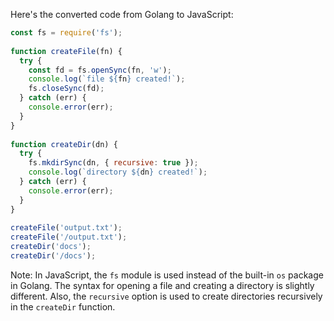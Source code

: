 Here's the converted code from Golang to JavaScript:
```javascript
const fs = require('fs');
 
function createFile(fn) {
  try {
    const fd = fs.openSync(fn, 'w');
    console.log(`file ${fn} created!`);
    fs.closeSync(fd);
  } catch (err) {
    console.error(err);
  }
}
 
function createDir(dn) {
  try {
    fs.mkdirSync(dn, { recursive: true });
    console.log(`directory ${dn} created!`);
  } catch (err) {
    console.error(err);
  }
}
 
createFile('output.txt');
createFile('/output.txt');
createDir('docs');
createDir('/docs');
``` 
Note: In JavaScript, the `fs` module is used instead of the built-in `os` package in Golang. The syntax for opening a file and creating a directory is slightly different. Also, the `recursive` option is used to create directories recursively in the `createDir` function.

